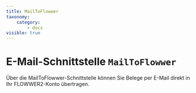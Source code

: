 ```yaml
---
title: MailToFlowwer
taxonomy:
    category:
        - docs
visible: true
---
```


# E-Mail-Schnittstelle `MailToFlowwer`
Über die MailToFlowwer-Schnittstelle können Sie Belege per E-Mail direkt in Ihr FLOWWER2-Konto übertragen.